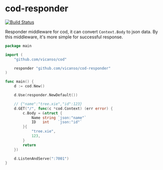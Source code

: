 # cod-responder

[![Build Status](https://img.shields.io/travis/vicanso/cod-responder.svg?label=linux+build)](https://travis-ci.org/vicanso/cod-responder)

Responder middleware for cod, it can convert `Context.Body` to json data. By this middleware, it's more simple for successful response.


```go
package main

import (
	"github.com/vicanso/cod"

	responder "github.com/vicanso/cod-responder"
)

func main() {
	d := cod.New()

	d.Use(responder.NewDefault())

	// {"name":"tree.xie","id":123}
	d.GET("/", func(c *cod.Context) (err error) {
		c.Body = &struct {
			Name string `json:"name"`
			ID   int    `json:"id"`
		}{
			"tree.xie",
			123,
		}
		return
	})

	d.ListenAndServe(":7001")
}
```